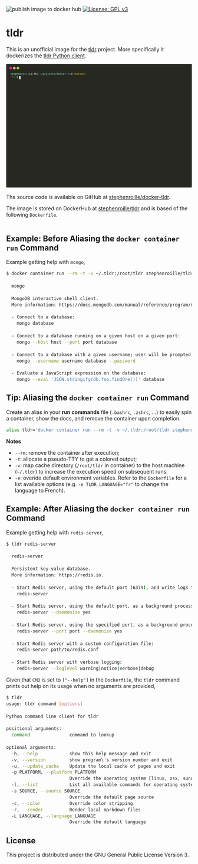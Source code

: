 ![publish image to docker hub](https://github.com/StephenRoille/docker-tldr/actions/workflows/publish-image-and-readme.yml/badge.svg)
[![License: GPL v3](https://img.shields.io/badge/License-GPLv3-blue.svg)](https://www.gnu.org/licenses/gpl-3.0)

# tldr

This is an unofficial image for the [tldr](https://tldr.sh/) project. More specifically it dockerizes the [tldr Python client](https://github.com/tldr-pages/tldr-python-client).

![Animation: docker-tldr CLI usage](https://raw.githubusercontent.com/StephenRoille/docker-tldr/master/assets/animation.svg)

The source code is available on GitHub at [stephenroille/docker-tldr](https://github.com/StephenRoille/docker-tldr).

The image is stored on DockerHub at [stephenroille/tldr](https://hub.docker.com/repository/docker/stephenroille/tldr) and is based of the following `Dockerfile`.

```dockerfile

```

## Example: Before Aliasing the `docker container run` Command

Example getting help with `mongo`,

```bash
$ docker container run --rm -t -v ~/.tldr:/root/tldr stephenroille/tldr mongo

  mongo

  MongoDB interactive shell client.
  More information: https://docs.mongodb.com/manual/reference/program/mongo.

  - Connect to a database:
    mongo database

  - Connect to a database running on a given host on a given port:
    mongo --host host --port port database

  - Connect to a database with a given username; user will be prompted for password:
    mongo --username username database --password

  - Evaluate a JavaScript expression on the database:
    mongo --eval 'JSON.stringify(db.foo.findOne())' database
```

## Tip: Aliasing the `docker container run` Command

Create an alias in your **run commands** file (`.bashrc`, `.zshrc`, ...) to easily spin a container, show the docs, and remove the container upon completion.

```bash
alias tldr='docker container run --rm -t -v ~/.tldr:/root/tldr stephenroille/tldr'
```

**Notes**

-   `--rm`: remove the container after execution;
-   `-t`: allocate a pseudo-TTY to get a colored output;
-   `-v`: map cache directory (`/root/tldr` in container) to the host machine (`~/.tldr`) to increase the execution speed on subsequent runs.
-   `-e`: overide default environment variables. Refer to the `Dockerfile` for a list available options (e.g. `-e TLDR_LANGUAGE="fr"` to change the language to French).

## Example: After Aliasing the `docker container run` Command

Example getting help with `redis-server`,

```bash
$ tldr redis-server

  redis-server

  Persistent key-value database.
  More information: https://redis.io.

  - Start Redis server, using the default port (6379), and write logs to stdout:
    redis-server

  - Start Redis server, using the default port, as a background process:
    redis-server --daemonize yes

  - Start Redis server, using the specified port, as a background process:
    redis-server --port port --daemonize yes

  - Start Redis server with a custom configuration file:
    redis-server path/to/redis.conf

  - Start Redis server with verbose logging:
    redis-server --loglevel warning|notice|verbose|debug
```

Given that `CMD` is set to `["--help"]` in the `Dockerfile`, the `tldr` command prints out help on its usage when no arguments are provided,

```bash
$ tldr
usage: tldr command [options]

Python command line client for tldr

positional arguments:
  command               command to lookup

optional arguments:
  -h, --help            show this help message and exit
  -v, --version         show program\'s version number and exit
  -u, --update_cache    Update the local cache of pages and exit
  -p PLATFORM, --platform PLATFORM
                        Override the operating system [linux, osx, sunos, windows, common]
  -l, --list            List all available commands for operating system
  -s SOURCE, --source SOURCE
                        Override the default page source
  -c, --color           Override color stripping
  -r, --render          Render local markdown files
  -L LANGUAGE, --language LANGUAGE
                        Override the default language
```

## License

This project is distributed under the GNU General Public License Version 3.
